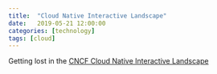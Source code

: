 ```yaml
---
title:  "Cloud Native Interactive Landscape"
date:   2019-05-21 12:00:00
categories: [technology]
tags: [cloud]
---
```


Getting lost in the [CNCF Cloud Native Interactive Landscape](cnil)

[cnil]: https://landscape.cncf.io/
